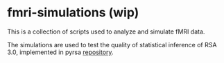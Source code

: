 # fmri-simulations (wip)
This is a collection of scripts used to analyze and simulate fMRI data.

The simulations are used to test the quality of statistical inference of RSA 3.0, implemented in pyrsa [repository](https://github.com/rsagroup/pyrsa).
